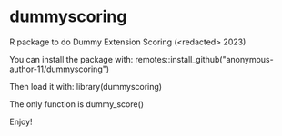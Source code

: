 # dummyscoring
R package to do Dummy Extension Scoring (\<redacted\> 2023)

You can install the package with: 
remotes::install_github("anonymous-author-11/dummyscoring")

Then load it with:
library(dummyscoring)

The only function is dummy_score()

Enjoy!

